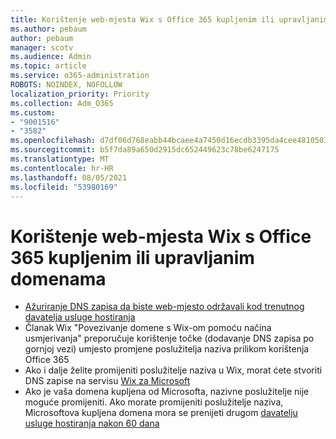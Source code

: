 ```yaml
---
title: Korištenje web-mjesta Wix s Office 365 kupljenim ili upravljanim domenama
ms.author: pebaum
author: pebaum
manager: scotv
ms.audience: Admin
ms.topic: article
ms.service: o365-administration
ROBOTS: NOINDEX, NOFOLLOW
localization_priority: Priority
ms.collection: Adm_O365
ms.custom:
- "9001516"
- "3582"
ms.openlocfilehash: d7df06d768eabb44bcaee4a7450d16ecdb3395da4cee4810503d3dae358736ab
ms.sourcegitcommit: b5f7da89a650d2915dc652449623c78be6247175
ms.translationtype: MT
ms.contentlocale: hr-HR
ms.lasthandoff: 08/05/2021
ms.locfileid: "53980169"
---
```

# <a name="using-wix-website-with-office-365-purchased-or-managed-domains"></a>Korištenje web-mjesta Wix s Office 365 kupljenim ili upravljanim domenama

- [Ažuriranje DNS zapisa da biste web-mjesto održavali kod trenutnog davatelja usluge hostiranja](https://docs.microsoft.com/microsoft-365/admin/dns/update-dns-records-to-retain-current-hosting-provider)
- Članak Wix "Povezivanje domene s Wix-om pomoću načina usmjerivanja" preporučuje korištenje točke (dodavanje DNS zapisa po gornjoj vezi) umjesto promjene poslužitelja naziva prilikom korištenja Office 365
- Ako i dalje želite promijeniti poslužitelje naziva u Wix, morat ćete stvoriti DNS zapise na servisu  [Wix za Microsoft](https://docs.microsoft.com/microsoft-365/admin/dns/create-dns-records-at-wix?view=o365-worldwide)
- Ako je vaša domena kupljena od Microsofta, nazivne poslužitelje nije moguće promijeniti. Ako morate promijeniti poslužitelje naziva, Microsoftova kupljena domena mora se prenijeti drugom  [davatelju usluge hostiranja nakon 60 dana](https://docs.microsoft.com/microsoft-365/admin/get-help-with-domains/transfer-a-domain-from-microsoft-to-another-host)